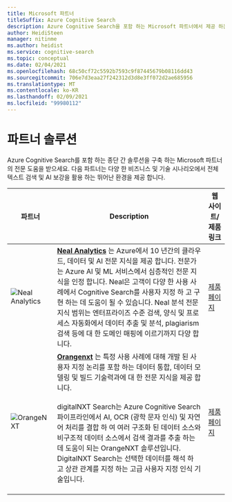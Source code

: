 ```yaml
---
title: Microsoft 파트너
titleSuffix: Azure Cognitive Search
description: Azure Cognitive Search을 포함 하는 Microsoft 파트너에서 제공 하는 종단 간 솔루션에 대해 알아봅니다.
author: HeidiSteen
manager: nitinme
ms.author: heidist
ms.service: cognitive-search
ms.topic: conceptual
ms.date: 02/04/2021
ms.openlocfilehash: 68c50cf72c5592b7593c9f87445679b08116dd43
ms.sourcegitcommit: 706e7d3eaa27f242312d3d8e3ff072d2ae685956
ms.translationtype: MT
ms.contentlocale: ko-KR
ms.lasthandoff: 02/09/2021
ms.locfileid: "99980112"
---
```

# <a name="partner-solutions"></a>파트너 솔루션

Azure Cognitive Search를 포함 하는 종단 간 솔루션을 구축 하는 Microsoft 파트너의 전문 도움을 받으세요. 다음 파트너는 다양 한 비즈니스 및 기술 시나리오에서 전체 텍스트 검색 및 AI 보강을 활용 하는 뛰어난 환경을 제공 합니다.

| 파트너 | Description | 웹 사이트/제품 링크 |
|---------|-------------|----------------------|
| ![Neal Analytics](media/resource-partners/neal-analytics-logo.png "Neal 분석 회사 로고") | [**Neal Analytics**](https://nealanalytics.com/) 는 Azure에서 10 년간의 클라우드, 데이터 및 AI 전문 지식을 제공 합니다. 전문가는 Azure AI 및 ML 서비스에서 심층적인 전문 지식을 인정 합니다. Neal은 고객이 다양 한 사용 사례에서 Cognitive Search를 사용자 지정 하 고 구현 하는 데 도움이 될 수 있습니다. Neal 분석 전문 지식 범위는 엔터프라이즈 수준 검색, 양식 및 프로세스 자동화에서 데이터 추출 및 분석, plagiarism 검색 등에 대 한 도메인 매핑에 이르기까지 다양 합니다. | [제품 페이지](https://go.nealanalytics.com/cognitive-search)|
| ![OrangeNXT](media/resource-partners/orangenxt-beldmerk-boven-160px.png "OrangeNXT 회사 로고") | [**Orangenxt**](https://orangenxt.com/) 는 특정 사용 사례에 대해 개발 된 사용자 지정 논리를 포함 하는 데이터 통합, 데이터 모델링 및 빌드 기술력과에 대 한 전문 지식을 제공 합니다.<br/><br/>digitalNXT Search는 Azure Cognitive Search 파이프라인에서 AI, OCR (광학 문자 인식) 및 자연어 처리를 결합 하 여 여러 구조화 된 데이터 소스와 비구조적 데이터 소스에서 검색 결과를 추출 하는 데 도움이 되는 OrangeNXT 솔루션입니다. DigitalNXT Search는 선택한 데이터를 해석 하 고 상관 관계를 지정 하는 고급 사용자 지정 인식 기술입니다.<br/><br/>| [제품 페이지](https://orangenxt.com/solutions/digitalnxt/digitalnxt-search/)|